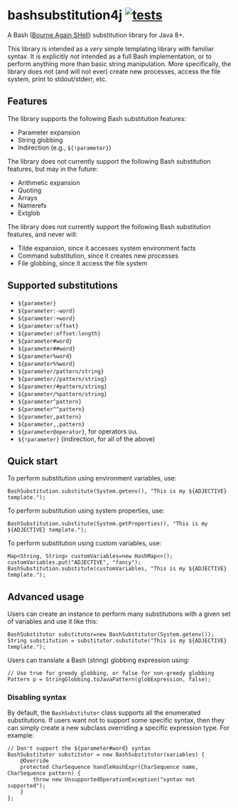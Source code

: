 # bashsubstitution4j [![tests](https://github.com/sigpwned/bashsubstitution4j/actions/workflows/tests.yml/badge.svg)](https://github.com/sigpwned/bashsubstitution4j/actions/workflows/tests.yml)

A Bash ([Bourne Again SHell](https://www.gnu.org/software/bash/)) substitution library for Java 8+.

This library is intended as a *very* simple templating library with familiar syntax. It is explicitly *not* intended as a full Bash implementation, or to perform anything more than basic string manipulation. More specifically, the library does not (and will not ever) create new processes, access the file system, print to stdout/stderr, etc.

## Features

The library supports the following Bash substitution features:

* Parameter expansion
* String globbing
* Indirection (e.g., `${!parameter}`)

The library does not currently support the following Bash substitution features, but may in the future:

* Arithmetic expansion
* Quoting
* Arrays
* Namerefs
* Extglob

The library does not currently support the following Bash substitution features, and never will:

* Tilde expansion, since it accesses system environment facts
* Command substitution, since it creates new processes
* File globbing, since it access the file system

## Supported substitutions

* `${parameter}`
* `${parameter:-word}`
* `${parameter:+word}`
* `${parameter:offset}`
* `${parameter:offset:length}`
* `${parameter#word}`
* `${parameter##word}`
* `${parameter%word}`
* `${parameter%%word}`
* `${parameter/pattern/string}`
* `${parameter//pattern/string}`
* `${parameter/#pattern/string}`
* `${parameter/%pattern/string}`
* `${parameter^pattern}`
* `${parameter^^pattern}`
* `${parameter,pattern}`
* `${parameter,,pattern}`
* `${parameter@operator}`, for operators `UuL`
* `${!parameter}` (indirection, for all of the above)

## Quick start

To perform substitution using environment variables, use:

    BashSubstitution.substitute(System.getenv(), "This is my ${ADJECTIVE} template.");

To perform substitution using system properties, use:

    BashSubstitution.substitute(System.getProperties(), "This is my ${ADJECTIVE} template.");

To perform substitution using custom variables, use:

    Map<String, String> customVariables=new HashMap<>();
    customVariables.put("ADJECTIVE", "fancy");
    BashSubstitution.substitute(customVariables, "This is my ${ADJECTIVE} template.");

## Advanced usage

Users can create an instance to perform many substitutions with a given set of variables and use it like this:

    BashSubstitutor substitutor=new BashSubstitutor(System.getenv());
    String substitution = substitutor.substitute("This is my ${ADJECTIVE} template.");

Users can translate a Bash (string) globbing expression using:

    // Use true for greedy globbing, or false for non-greedy globbing
    Pattern p = StringGlobbing.toJavaPattern(globExpression, false);

### Disabling syntax

By default, the `BashSubstitutor` class supports all the enumerated substitutions. If users want not to support some specific syntax, then they can simply create a new subclass overriding a specific expression type. For example:

    // Don't support the ${parameter#word} syntax
    BashSubstitutor substitutor = new BashSubstitutor(variables) {
        @Override
        protected CharSequence handleHashExpr(CharSequence name, CharSequence pattern) {
            throw new UnsupportedOperationException("syntax not supported");
        }
    };
